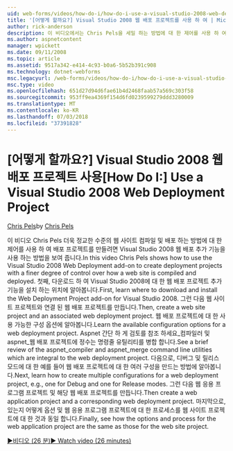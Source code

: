 ```yaml
---
uid: web-forms/videos/how-do-i/how-do-i-use-a-visual-studio-2008-web-deployment-project
title: '[어떻게 할까요?] Visual Studio 2008 웹 배포 프로젝트를 사용 하 여 | Microsoft Docs'
author: rick-anderson
description: 이 비디오에서는 Chris Pels을 세밀 하는 방법에 대 한 제어를 사용 하 여 배포 프로젝트를 만들려면 Visual Studio 2008 웹 배포 추가 기능을 사용 하는 방법을 표시 하는 중...
ms.author: aspnetcontent
manager: wpickett
ms.date: 09/11/2008
ms.topic: article
ms.assetid: 9517a342-e414-4c93-b0a6-5b52b391c908
ms.technology: dotnet-webforms
msc.legacyurl: /web-forms/videos/how-do-i/how-do-i-use-a-visual-studio-2008-web-deployment-project
msc.type: video
ms.openlocfilehash: 651d27d94d6fae61b4d2468faab57a569c303f58
ms.sourcegitcommit: 953ff9ea4369f154d6fd0239599279ddd3280009
ms.translationtype: MT
ms.contentlocale: ko-KR
ms.lasthandoff: 07/03/2018
ms.locfileid: "37391828"
---
```

<a name="how-do-i-use-a-visual-studio-2008-web-deployment-project"></a><span data-ttu-id="4f771-103">[어떻게 할까요?] Visual Studio 2008 웹 배포 프로젝트 사용</span><span class="sxs-lookup"><span data-stu-id="4f771-103">[How Do I:] Use a Visual Studio 2008 Web Deployment Project</span></span>
====================
<span data-ttu-id="4f771-104">[Chris Pels](https://twitter.com/chrispels)</span><span class="sxs-lookup"><span data-stu-id="4f771-104">by [Chris Pels](https://twitter.com/chrispels)</span></span>

<span data-ttu-id="4f771-105">이 비디오 Chris Pels 더욱 정교한 수준의 웹 사이트 컴파일 및 배포 하는 방법에 대 한 제어를 사용 하 여 배포 프로젝트를 만들려면 Visual Studio 2008 웹 배포 추가 기능을 사용 하는 방법을 보여 줍니다.</span><span class="sxs-lookup"><span data-stu-id="4f771-105">In this video Chris Pels shows how to use the Visual Studio 2008 Web Deployment add-on to create deployment projects with a finer degree of control over how a web site is compiled and deployed.</span></span> <span data-ttu-id="4f771-106">첫째, 다운로드 하 여 Visual Studio 2008에 대 한 웹 배포 프로젝트 추가 기능을 설치 하는 위치에 알아봅니다.</span><span class="sxs-lookup"><span data-stu-id="4f771-106">First, learn where to download and install the Web Deployment Project add-on for Visual Studio 2008.</span></span> <span data-ttu-id="4f771-107">그런 다음 웹 사이트 프로젝트와 연결 된 웹 배포 프로젝트를 만듭니다.</span><span class="sxs-lookup"><span data-stu-id="4f771-107">Then, create a web site project and an associated web deployment project.</span></span> <span data-ttu-id="4f771-108">웹 배포 프로젝트에 대 한 사용 가능한 구성 옵션에 알아봅니다.</span><span class="sxs-lookup"><span data-stu-id="4f771-108">Learn the available configuration options for a web deployment project.</span></span> <span data-ttu-id="4f771-109">Aspnet 간단 하 게 검토를 참조 하세요\_컴파일러 및 aspnet\_웹 배포 프로젝트에 정수는 명령줄 유틸리티를 병합 합니다.</span><span class="sxs-lookup"><span data-stu-id="4f771-109">See a brief review of the aspnet\_compiler and aspnet\_merge command line utilities which are integral to the web deployment project.</span></span> <span data-ttu-id="4f771-110">다음으로, 디버그 및 릴리스 모드에 대 한 예를 들어 웹 배포 프로젝트에 대 한 여러 구성을 만드는 방법에 알아봅니다.</span><span class="sxs-lookup"><span data-stu-id="4f771-110">Next, learn how to create multiple configurations for a web deployment project, e.g., one for Debug and one for Release modes.</span></span> <span data-ttu-id="4f771-111">그런 다음 웹 응용 프로그램 프로젝트 및 해당 웹 배포 프로젝트를 만듭니다.</span><span class="sxs-lookup"><span data-stu-id="4f771-111">Then create a web application project and a corresponding web deployment project.</span></span> <span data-ttu-id="4f771-112">마지막으로, 있는지 어떻게 옵션 및 웹 응용 프로그램 프로젝트에 대 한 프로세스를 웹 사이트 프로젝트에 대 한 것과 동일 합니다.</span><span class="sxs-lookup"><span data-stu-id="4f771-112">Finally, see how the options and process for the web application project are the same as those for the web site project.</span></span>

[<span data-ttu-id="4f771-113">&#9654;비디오 (26 분)</span><span class="sxs-lookup"><span data-stu-id="4f771-113">&#9654; Watch video (26 minutes)</span></span>](https://channel9.msdn.com/Blogs/ASP-NET-Site-Videos/how-do-i-use-a-visual-studio-2008-web-deployment-project)
